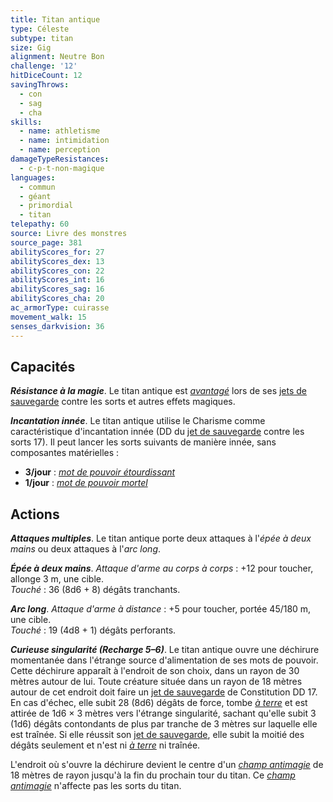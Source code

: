 ```yaml
---
title: Titan antique
type: Céleste
subtype: titan
size: Gig
alignment: Neutre Bon
challenge: '12'
hitDiceCount: 12
savingThrows:
  - con
  - sag
  - cha
skills:
  - name: athletisme
  - name: intimidation
  - name: perception
damageTypeResistances:
  - c-p-t-non-magique
languages:
  - commun
  - géant
  - primordial
  - titan
telepathy: 60
source: Livre des monstres
source_page: 381
abilityScores_for: 27
abilityScores_dex: 13
abilityScores_con: 22
abilityScores_int: 16
abilityScores_sag: 16
abilityScores_cha: 20
ac_armorType: cuirasse
movement_walk: 15
senses_darkvision: 36
---
```

## Capacités
_**Résistance à la magie**_. Le titan antique est [_avantagé_](/utiliser-les-caracteristiques/#avantage-et-desavantage) lors de ses [jets de sauvegarde](/utiliser-les-caracteristiques/#jets-de-sauvegarde) contre les sorts et autres effets magiques.

_**Incantation innée**_. Le titan antique utilise le Charisme comme caractéristique d'incantation innée (DD du [jet de sauvegarde](/utiliser-les-caracteristiques/#jets-de-sauvegarde) contre les sorts 17). Il peut lancer les sorts suivants de manière innée, sans composantes matérielles :
* **3/jour** : [_mot de pouvoir étourdissant_](/grimoire/mot-de-pouvoir-etourdissant/)
* **1/jour** : [_mot de pouvoir mortel_](/grimoire/mot-de-pouvoir-mortel/)

## Actions
_**Attaques multiples**_. Le titan antique porte deux attaques à l'_épée à deux mains_ ou deux attaques à l'_arc long_.

_**Épée à deux mains**_. _Attaque d'arme au corps à corps_ : +12 pour toucher, allonge 3 m, une cible.  
_Touché_ : 36 (8d6 + 8) dégâts tranchants.

_**Arc long**_. _Attaque d'arme à distance_ : +5 pour toucher, portée 45/180 m, une cible.  
_Touché_ : 19 (4d8 + 1) dégâts perforants.

_**Curieuse singularité (Recharge 5–6)**_. Le titan antique ouvre une déchirure momentanée dans l'étrange source d'alimentation de ses mots de pouvoir. Cette déchirure apparaît à l'endroit de son choix, dans un rayon de 30 mètres autour de lui. Toute créature située dans un rayon de 18 mètres autour de cet endroit doit faire un [jet de sauvegarde](/utiliser-les-caracteristiques/#jets-de-sauvegarde) de Constitution DD 17. En cas d'échec, elle subit 28 (8d6) dégâts de force, tombe [_à terre_](/gerer-la-sante-du-personnage/#a-terre) et est attirée de 1d6 × 3 mètres vers l'étrange singularité, sachant qu'elle subit 3 (1d6) dégâts contondants de plus par tranche de 3 mètres sur laquelle elle est traînée. Si elle réussit son [jet de sauvegarde](/utiliser-les-caracteristiques/#jets-de-sauvegarde), elle subit la moitié des dégâts seulement et n'est ni [_à terre_](/gerer-la-sante-du-personnage/#a-terre) ni traînée.

L'endroit où s'ouvre la déchirure devient le centre d'un [_champ antimagie_](/grimoire/champ-antimagie/) de 18 mètres de rayon jusqu'à la fin du prochain tour du titan. Ce [_champ antimagie_](/grimoire/champ-antimagie/) n'affecte pas les sorts du titan.
